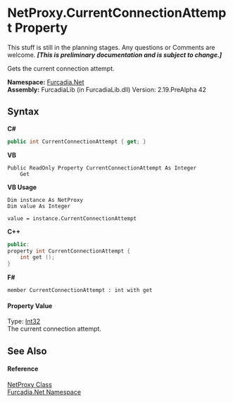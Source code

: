 # NetProxy.CurrentConnectionAttempt Property 
This stuff is still in the planning stages. Any questions or Comments are welcome. _**\[This is preliminary documentation and is subject to change.\]**_

Gets the current connection attempt.

**Namespace:**&nbsp;<a href="N_Furcadia_Net">Furcadia.Net</a><br />**Assembly:**&nbsp;FurcadiaLib (in FurcadiaLib.dll) Version: 2.19.PreAlpha 42

## Syntax

**C#**<br />
``` C#
public int CurrentConnectionAttempt { get; }
```

**VB**<br />
``` VB
Public ReadOnly Property CurrentConnectionAttempt As Integer
	Get
```

**VB Usage**<br />
``` VB Usage
Dim instance As NetProxy
Dim value As Integer

value = instance.CurrentConnectionAttempt

```

**C++**<br />
``` C++
public:
property int CurrentConnectionAttempt {
	int get ();
}
```

**F#**<br />
``` F#
member CurrentConnectionAttempt : int with get

```


#### Property Value
Type: <a href="http://msdn2.microsoft.com/en-us/library/td2s409d" target="_blank">Int32</a><br />The current connection attempt.

## See Also


#### Reference
<a href="T_Furcadia_Net_NetProxy">NetProxy Class</a><br /><a href="N_Furcadia_Net">Furcadia.Net Namespace</a><br />